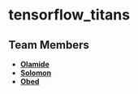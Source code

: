 # tensorflow_titans

## Team Members
- **[Olamide](https://github.com/danieljs-codes)**
- **[Solomon](https://github.com/solomonadzape95)**
- **[Obed](https://github.com/obed-smart)**